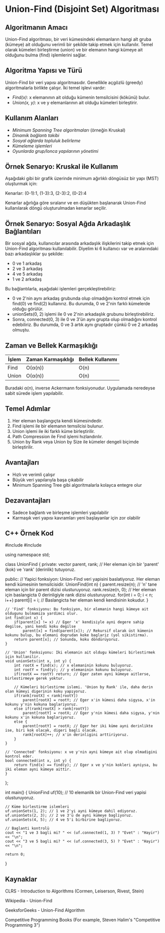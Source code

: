 # Union-Find (Disjoint Set) Algoritması

## Algoritmanın Amacı

Union-Find algoritması, bir veri kümesindeki elemanların hangi alt gruba (kümeye) ait olduğunu verimli bir şekilde takip etmek için kullanılır. Temel olarak kümeleri birleştirme (union) ve bir elemanın hangi kümeye ait olduğunu bulma (find) işlemlerini sağlar.

## Algoritma Yapısı ve Türü

Union-Find bir veri yapısı algoritmasıdır. Genellikle açgözlü (greedy) algoritmalarla birlikte çalışır. İki temel işlevi vardır:

- *Find(x)*: x elemanının ait olduğu kümenin temsilcisini (kökünü) bulur.
- *Union(x, y)*: x ve y elemanlarının ait olduğu kümeleri birleştirir.

## Kullanım Alanları

- *Minimum Spanning Tree algoritmaları* (örneğin Kruskal)
- *Dinamik bağlantı takibi*
- *Sosyal ağlarda topluluk belirleme*
- *Kümeleme işlemleri*
- *Oyunlarda grup/lonca yapılarının yönetimi*

## Örnek Senaryo: Kruskal ile Kullanım

Aşağıdaki gibi bir grafik üzerinde minimum ağırlıklı döngüsüz bir yapı (MST) oluşturmak için:

Kenarlar: (0-1):1, (1-3):3, (2-3):2, (0-2):4

Kenarlar ağırlığa göre sıralanır ve en düşükten başlanarak Union-Find kullanılarak döngü oluşturulmadan kenarlar seçilir.

## Örnek Senaryo: Sosyal Ağda Arkadaşlık Bağlantıları

Bir sosyal ağda, kullanıcılar arasında arkadaşlık ilişkilerini takip etmek için Union-Find algoritması kullanılabilir. Diyelim ki 6 kullanıcı var ve aralarındaki bazı arkadaşlıklar şu şekilde:

- 0 ve 1 arkadaş
- 2 ve 3 arkadaş
- 4 ve 5 arkadaş
- 1 ve 2 arkadaş

Bu bağlantılarla, aşağıdaki işlemleri gerçekleştirebiliriz:

- 0 ve 2'nin aynı arkadaş grubunda olup olmadığını kontrol etmek için find(0) ve find(2) kullanırız. Bu durumda, 0 ve 2'nin farklı kümelerde olduğu görülür.
- unionSets(0, 2) işlemi ile 0 ve 2'nin arkadaşlık grubunu birleştirebiliriz.
- Sonra, connected(0, 3) ile 0 ve 3'ün aynı grupta olup olmadığını kontrol edebiliriz. Bu durumda, 0 ve 3 artık aynı gruptadır çünkü 0 ve 2 arkadaş olmuştu.

## Zaman ve Bellek Karmaşıklığı

| İşlem     | Zaman Karmaşıklığı | Bellek Kullanımı |
|-----------|--------------------|------------------|
| Find      | O(α(n))            | O(n)             |
| Union     | O(α(n))            | O(n)             |

Buradaki α(n), inverse Ackermann fonksiyonudur. Uygulamada neredeyse sabit sürede işlem yapılabilir.

## Temel Adımlar

1. Her eleman başlangıçta kendi kümesindedir.
2. Find işlemi ile bir elemanın temsilcisi bulunur.
3. Union işlemi ile iki farklı küme birleştirilir.
4. Path Compression ile Find işlemi hızlandırılır.
5. Union by Rank veya Union by Size ile kümeler dengeli biçimde birleştirilir.

## Avantajları

- Hızlı ve verimli çalışır
- Büyük veri yapılarıyla başa çıkabilir
- Minimum Spanning Tree gibi algoritmalarla kolayca entegre olur

## Dezavantajları

- Sadece bağlantı ve birleşme işlemleri yapılabilir
- Karmaşık veri yapısı kavramları yeni başlayanlar için zor olabilir

## C++ Örnek Kod

#include <iostream>
#include <vector>

using namespace std;

class UnionFind {
private:
    vector<int> parent, rank; // Her eleman için bir 'parent' (kok) ve 'rank' (derinlik) tutuyoruz.

public:
    // Yapici fonksiyon: Union-Find veri yapisini baslatiyoruz. Her eleman kendi kümesinin temsilcisidir.
    UnionFind(int n) {
        parent.resize(n); // 'n' tane eleman için bir parent dizisi olusturuyoruz.
        rank.resize(n, 0); // Her eleman için baslangicta 0 derinligiyle rank dizisi olusturuyoruz.
        for(int i = 0; i < n; i++)
            parent[i] = i; // Baslangicta her eleman kendi kendisinin kokudur.
    }

    // 'Find' fonksiyonu: Bu fonksiyon, bir elemanin hangi kümeye ait oldugunu bulmamiza yardimci olur.
    int find(int x) {
        if(parent[x] != x) // Eger 'x' kendisiyle ayni degere sahip degilse, yani kendi koku degilse
            parent[x] = find(parent[x]); // Rekursif olarak üst kümenin kokunu bulup, bu elemani dogrudan koke baglariz (yol sikistirma).
        return parent[x]; // Sonunda, koku döndürüyoruz.
    }

    // 'Union' fonksiyonu: Iki elemanin ait oldugu kümeleri birlestirmek için kullanilir.
    void unionSets(int x, int y) {
        int rootX = find(x); // x elemaninin kokunu buluyoruz.
        int rootY = find(y); // y elemaninin kokunu buluyoruz.
        if(rootX == rootY) return; // Eger zaten ayni kümeye aitlerse, birlestirmeye gerek yoktur.

        // Kümeleri birlestirme islemi. 'Union by Rank' ile, daha derin olan kümeyi digerinin koku yapıyoruz.
        if(rank[rootX] < rank[rootY]) 
            parent[rootX] = rootY; // Eger x'in kümesi daha sigysa, x'in kokunu y'nin kokuna baglariyoruz.
        else if(rank[rootX] > rank[rootY])
            parent[rootY] = rootX; // Eger y'nin kümesi daha sigysa, y'nin kokunu x'in kokuna baglariyoruz.
        else {
            parent[rootY] = rootX; // Eger her iki küme ayni derinlikte ise, biri kok olacak, digeri bagli olacak.
            rank[rootX]++; // x'in derinligini arttiriyoruz.
        }
    }

    // 'Connected' fonksiyonu: x ve y'nin ayni kümeye ait olup olmadigini kontrol eder.
    bool connected(int x, int y) {
        return find(x) == find(y); // Eger x ve y'nin kokleri ayniysa, bu iki eleman ayni kümeye aittir.
    }
};

int main() {
    UnionFind uf(10); // 10 elemanlik bir Union-Find veri yapisi olusturuyoruz.

    // Küme birlestirme islemleri
    uf.unionSets(1, 2); // 1 ve 2'yi ayni kümeye dahil ediyoruz.
    uf.unionSets(2, 3); // 2 ve 3'ü de ayni kümeye bagliyoruz.
    uf.unionSets(4, 5); // 4 ve 5'i birbirine bagliyoruz.

    // Baglanti kontrolü
    cout << "1 ve 3 bagli mi? " << (uf.connected(1, 3) ? "Evet" : "Hayir") << "\n";
    cout << "3 ve 5 bagli mi? " << (uf.connected(3, 5) ? "Evet" : "Hayir") << "\n";

    return 0;
}
## Kaynaklar
CLRS - Introduction to Algorithms (Cormen, Leiserson, Rivest, Stein)

Wikipedia - Union-Find

GeeksforGeeks - Union-Find Algorithm

Competitive Programming Books (For example, Steven Halim's "Competitive Programming 3")
